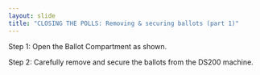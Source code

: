 ```yaml
---
layout: slide
title: "CLOSING THE POLLS: Removing & securing ballots (part 1)"
---
```


Step 1: Open the Ballot Compartment as shown.

Step 2: Carefully remove and secure the ballots from the DS200 machine.